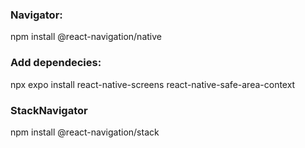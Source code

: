 ### Navigator:

npm install @react-navigation/native

### Add dependecies:

npx expo install react-native-screens react-native-safe-area-context

### StackNavigator

npm install @react-navigation/stack
